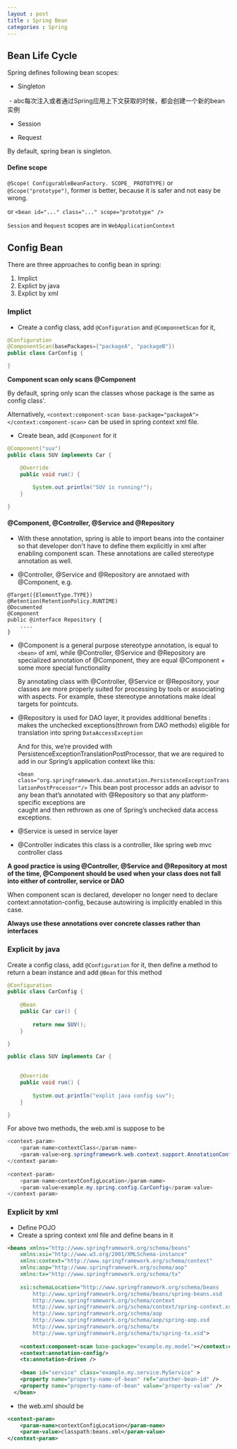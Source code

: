 ```yaml
---
layout : post
title : Spring Bean
categories : Spring
---
```


## Bean Life Cycle

  Spring defines following bean scopes:
  
  - Singleton
  
  - abc每次注入或者通过Spring应用上下文获取的时候，都会创建一个新的bean实例
  
  - Session
  
  - Request
  
  By default, spring bean is singleton.
  
#### Define scope
  
  `@Scope( ConfigurableBeanFactory. SCOPE_ PROTOTYPE)` or `@Scope("prototype")`, former is better, because it is safer and
  not easy be wrong.
  
  or `<bean id="..." class="..." scope="prototype" />`
  
  `Session` and `Request` scopes are in `WebApplicationContext`

## Config Bean

There are three approaches to config bean in spring:
1. Implict
2. Explict by java
3. Explict by xml

### Implict

- Create a config class, add `@Configuration` and `@ComponnetScan` for it,

```Java
@Configuration
@ComponentScan(basePackages={"packageA", "packageB"})
public class CarConfig {

}
```

**Component scan only scans @Component**

By default, spring only scan the classes whose package is the same as config class'.

Alternatively, `<context:component-scan base-package="packageA"></context:component-scan>` can be used in spring
context xml file.

- Create bean, add `@Component` for it

```Java
@Component("suv")
public class SUV implements Car {

	@Override
	public void run() {
		
		System.out.println("SUV is running!");
	}

}
```

#### @Component, @Controller, @Service and @Repository

- With these annotation, spring is able to import beans into the container so that developer don't have to define them
  explicitly in xml after enabling component scan. These annotations are called stereotype annotation as well.
  
- @Controller, @Service and @Repository are annotaed with @Component, e.g.

```
@Target({ElementType.TYPE})
@Retention(RetentionPolicy.RUNTIME)
@Documented
@Component
public @interface Repository {
    ....
}
```

- @Component is a general purpose stereotype annotation, is equal to `<bean>` of xml, 
  while @Controller, @Service and @Repository are specialized annotation of @Component, they are equal @Component + some more
  special functionality
  
  By annotating class with @Controller, @Service or @Repository, your classes are more properly suited for processing by tools or 
  associating with aspects. For example, these stereotype annotations make ideal targets for pointcuts.
  
- @Repository is used for DAO layer, it provides additional benefits : makes the unchecked exceptions(thrown from DAO methods) 
  eligible for translation into spring `DataAccessException`
  
  And for this, we’re provided with PersistenceExceptionTranslationPostProcessor, that we are required to add in our Spring’s
  application context like this:

  `<bean class="org.springframework.dao.annotation.PersistenceExceptionTranslationPostProcessor"/>`
   This bean post processor adds an advisor to any bean that’s annotated with @Repository so that any platform-specific exceptions are  
   caught and then rethrown as one of Spring’s unchecked data access exceptions.
  
- @Service is uesed in service layer

- @Controller indicates this class is a controller, like spring web mvc controller class

**A good practice is using @Controller, @Service and @Repository at most of the time, @Component should be used when your class
does not fall into either of controller, service or DAO**

When component scan is declared, developer no longer need to declare context:annotation-config, because autowiring is implicitly
enabled in this case.

**Always use these annotations over concrete classes rather than interfaces**

### Explicit by java

Create a config class, add `@Configuration` for it, 
then define a method to return a bean instance and add `@Bean` for this method

```Java
@Configuration
public class CarConfig {
	
	@Bean
	public Car car() {
		
		return new SUV();
	}

}
```

```Java
public class SUV implements Car {

	
	@Override
	public void run() {
		
		System.out.println("explit java config suv");
	}

}
```

For above two methods, the web.xml is suppose to be

```Java
<context-param>
    <param-name>contextClass</param-name>
    <param-value>org.springframework.web.context.support.AnnotationConfigWebApplicationContext</param-value>
</context-param>
  
<context-param>
    <param-name>contextConfigLocation</param-name>
    <param-value>example.my.spring.config.CarConfig</param-value>
</context-param>
```

### Explicit by xml

- Define POJO
- Create a spring context xml file and define beans in it

```XML
<beans xmlns="http://www.springframework.org/schema/beans"
	xmlns:xsi="http://www.w3.org/2001/XMLSchema-instance" 
	xmlns:context="http://www.springframework.org/schema/context"
	xmlns:aop="http://www.springframework.org/schema/aop"
	xmlns:tx="http://www.springframework.org/schema/tx"
	
	xsi:schemaLocation="http://www.springframework.org/schema/beans 
    	http://www.springframework.org/schema/beans/spring-beans.xsd
    	http://www.springframework.org/schema/context
    	http://www.springframework.org/schema/context/spring-context.xsd
    	http://www.springframework.org/schema/aop  
		http://www.springframework.org/schema/aop/spring-aop.xsd
        http://www.springframework.org/schema/tx  
		http://www.springframework.org/schema/tx/spring-tx.xsd">
		
	<context:component-scan base-package="example.my.model"></context:component-scan>
	<context:annotation-config/>
	<tx:annotation-driven />
	
	<bean id="service" class="example.my.service.MyService" >
    <property name="property-name-of-bean" ref="another-bean-id" />
    <property name="property-name-of-bean" value="property-value" />
  </bean>
```	

- the web.xml should be

```XML
<context-param>
    <param-name>contextConfigLocation</param-name>
    <param-value>classpath:beans.xml</param-value>
</context-param>
```
